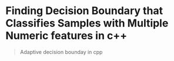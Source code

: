 # Finding Decision Boundary that Classifies Samples with Multiple Numeric features in c++
> Adaptive decision bounday in cpp
